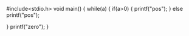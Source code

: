 #include<stdio.h>
void main()
{
while(a)
{
if(a>0)
{
printf("pos");
}
else
printf("pos");

}
printf("zero");
}
